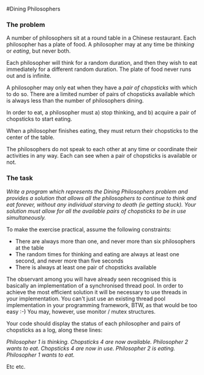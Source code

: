#Dining Philosophers

### The problem

A number of philosophers sit at a round table in a Chinese restaurant. Each philosopher has a plate of food. A philosopher may at any time be *thinking* or *eating*, but never both.

Each philosopher will think for a random duration, and then they wish to eat immediately for a different random duration. The plate of food never runs out and is infinite.

A philosopher may only eat when they have a *pair of chopsticks* with which to do so. There are a limited number of pairs of chopsticks available which is always less than the number of philosophers dining.

In order to eat, a philosopher must a) stop thinking, and b) acquire a pair of chopsticks to start eating. 

When a philosopher finishes eating, they must return their chopsticks to the center of the table.

The philosophers do not speak to each other at any time or coordinate their activities in any way. Each can see when a pair of chopsticks is available or not. 

### The task

*Write a program which represents the Dining Philosophers problem and provides a solution that allows all the philosophers to continue to think and eat forever, without any individual starving to death (ie getting stuck). Your solution must allow for all the available pairs of chopsticks to be in use simultaneously.*

To make the exercise practical, assume the following constraints:

* There are always more than one, and never more than six philosophers at the table
* The random times for thinking and eating are always at least one second, and never more than five seconds
* There is always at least one pair of chopsticks available

The observant among you will have already seen recognised this is basically an implementation of a synchronised thread pool. In order to achieve the most efficient solution it will be necessary to use threads in your implementation. You can't just use an existing thread pool implementation in your programming framework, BTW, as that would be too easy :-) You may, however, use monitor / mutex structures.

Your code should display the status of each philosopher and pairs of chopsticks as a log, along these lines:

*Philosopher 1 is thinking.*
*Chopsticks 4 are now available.*
*Philosopher 2 wants to eat.*
*Chopsticks 4 are now in use.*
*Philosopher 2 is eating.*
*Philosopher 1 wants to eat.*

Etc etc. 

